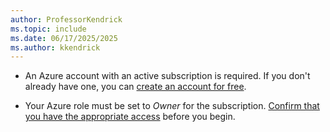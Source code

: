 ```yaml
---
author: ProfessorKendrick
ms.topic: include
ms.date: 06/17/2025/2025
ms.author: kkendrick
---
```


- An Azure account with an active subscription is required. If you don't already have one, you can [create an account for free](https://azure.microsoft.com/pricing/purchase-options/azure-account?cid=msft_learn).

- Your Azure role must be set to *Owner* for the subscription. [Confirm that you have the appropriate access](../../role-based-access-control/check-access.md) before you begin.
